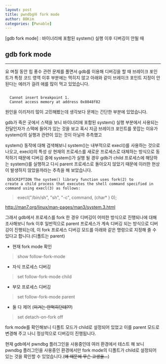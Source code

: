 ```yaml
---
layout: post
title: pwndbg와 fork mode
author: BBKim
categories: [Pwnable]
---
```


[gdb fork mode] : 바이너리에 포함된 system() 실행 이후 디버깅이 안될 때


## gdb fork mode
-----
요 며칠 동안 힙 풍수 관련 문제를 풀면서 gdb를 이용해 디버깅을 할 때
브레이크 포인트가 특정 코드 영역 이후 부분에는 먹히지 않고
아래와 같이 브레이크 포인트 지정이 안된다는 에러가 걸려
애를 많이 먹고 있었습니다.

<pre><code>
  Cannot insert breakpoint 1.
  Cannot access memory at address 0x8048f82
</code></pre>

원인을 이리저리 많이 고민해봤는데 생각보다 문제는 간단한 부분에 있었습니다.

gdb가 죽은 곳에서 스택을 보니 바이너리에 포함된 system() 실행 부분에서
사용되는 전달인자가 스택에 들어가 있는 것을 보고 혹시 지금 브레이크 포인트를
못잡는 이유가 system()의 실행과 관련이 있는 것이 아닐까 추측했고

system() 동작에 대해 검색해보니 system()는 내부적으로 execl()를 사용하는
것으로 나오고, execl()의 특성 상 현재의 프로세스를 새로운 프로세스로
대체하는 방식으로 동작하기 때문에 디버깅 중에 system()가 실행 될 경우
gdb가 child 프로세스에 해당하는 system()를 실행하고 다시 parent 프로세스로
돌아오지 않았기 때문에 이러한 현상이 발생하지 않았을까라는 추측을 해 보았습니다.

<code><pre>
DESCRIPTION
  The system() library function uses fork(2) to create a child process
  that executes the shell command specified in command using execl(3)
  as follows:
</pre></code>
>execl("/bin/sh", "sh", "-c", command, (char* ) 0);

<http://man7.org/linux/man-pages/man3/system.3.html>

그래서 gdb에서 프로세스를 fork 한 경우 디버깅이 어떠한 방식으로 진행되나에 대해
조사해보니 fork 이후 일반적으로 parent 프로세스가 계속 디버깅 되는 방식으로
디버깅이 진행되는데, 이 fork 프로세스 디버깅 모드를 아래와 같은 명령으로 지정해
줄 수 있다고 합니다.(디폴트는 parent)

- 현재 fork mode 확인
> show follow-fork-mode

- 자식 프로세스 디버깅
> set follow-fork-mode child

- 부모 프로세스 디버깅
> set follow-fork-mode parent

- 둘 다 제어 (~~이거는 안먹히던데??~~)
> set detach-on-fork off

fork mode를 확인해보니 디폴트 모드가 child로 설정되어 있었고 이를 parent 모드로
변경해 주고 나니 정상적으로 디버깅이 진행됩니다.

현재 gdb에서 pwndbg 플러그인을 사용중인데 여러 환경에서 테스트 해 보니
pwndbg 플러그인을 사용중인 환경에서만 fork mode의 디폴트가 child로 설정되어
있는 것을 확인할 수 있었습니다.(~~얘 때문에 무슨 고생을...~~)
